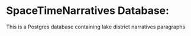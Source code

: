# SpaceTimeNarratives Database: 

This is a Postgres database containing lake district narratives paragraphs
